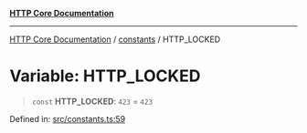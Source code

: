 [**HTTP Core Documentation**](../../README.md)

***

[HTTP Core Documentation](../../README.md) / [constants](../README.md) / HTTP\_LOCKED

# Variable: HTTP\_LOCKED

> `const` **HTTP\_LOCKED**: `423` = `423`

Defined in: [src/constants.ts:59](https://github.com/stonemjs/http-core/blob/f8360abdd8e841f59cefcfadd322bcf66d52c95b/src/constants.ts#L59)
